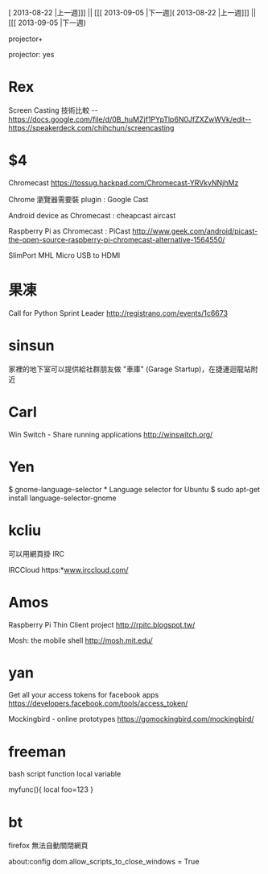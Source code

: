 [ 2013-08-22 |上一週]]] || [[[ 2013-09-05 |下一週]( 2013-08-22 |上一週]]] || [[[ 2013-09-05 |下一週)

projector+



projector: yes

# Rex

Screen Casting 技術比較
--<https://docs.google.com/file/d/0B_huMZjf1PYpTlp6N0JfZXZwWVk/edit-->
<https://speakerdeck.com/chihchun/screencasting>

# $4

Chromecast
<https://tossug.hackpad.com/Chromecast-YRVkyNNjhMz>

Chrome 瀏覽器需要裝 plugin : Google Cast

Android device as Chromecast :
    cheapcast
    aircast

Raspberry Pi as Chromecast :
    PiCast
    <http://www.geek.com/android/picast-the-open-source-raspberry-pi-chromecast-alternative-1564550/>

SlimPort
MHL Micro USB to HDMI


# 果凍


Call for Python Sprint Leader
<http://registrano.com/events/1c6673>


# sinsun


家裡的地下室可以提供給社群朋友做 "車庫" (Garage Startup)，在捷運迴龍站附近


# Carl


Win Switch - Share running applications
<http://winswitch.org/>


# Yen

$ gnome-language-selector  * Language selector for Ubuntu
$ sudo apt-get install language-selector-gnome


# kcliu

可以用網頁掛 IRC

IRCCloud
https:*www.irccloud.com/


# Amos

Raspberry Pi Thin Client project
<http://rpitc.blogspot.tw/>

Mosh: the mobile shell
<http://mosh.mit.edu/>


# yan

Get all your access tokens for facebook apps
 <https://developers.facebook.com/tools/access_token/>

Mockingbird - online prototypes
<https://gomockingbird.com/mockingbird/>


# freeman

bash script function local variable

myfunc(){
    local foo=123
}

# bt

firefox 無法自動關閉網頁

about:config
dom.allow_scripts_to_close_windows = True
